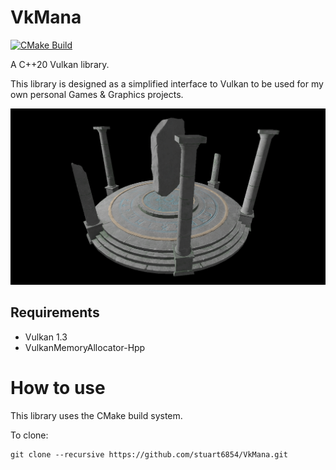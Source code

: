 # VkMana

[![CMake Build](https://github.com/stuart6854/VkMana/actions/workflows/cmake_build.yaml/badge.svg?branch=main)](https://github.com/stuart6854/VkMana/actions/workflows/cmake_build.yaml)

A C++20 Vulkan library.

This library is designed as a simplified interface to Vulkan to be used for my own personal Games & Graphics projects.

![](images/img.png)

## Requirements

- Vulkan 1.3
- VulkanMemoryAllocator-Hpp

# How to use

This library uses the CMake build system.

To clone:

```commandline
git clone --recursive https://github.com/stuart6854/VkMana.git
```

